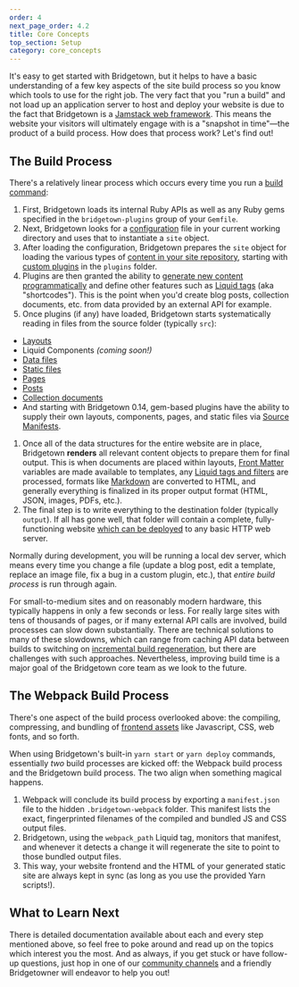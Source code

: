 ```yaml
---
order: 4
next_page_order: 4.2
title: Core Concepts
top_section: Setup
category: core_concepts
---
```


It's easy to get started with Bridgetown, but it helps to have a basic understanding
of a few key aspects of the site build process so you know which tools to use for
the right job. The very fact that you "run a build" and not load up an application
server to host and deploy your website is due to the fact that Bridgetown is a
[Jamstack web framework](/docs/jamstack/). This means the website your visitors
will ultimately engage with is a "snapshot in time"—the product of a build process.
How does that process work? Let's find out!

## The Build Process

There's a relatively linear process which occurs every time you run a [build command](/docs/command-line-usage/):

1. First, Bridgetown loads its internal Ruby APIs as well as any Ruby gems specified in the `bridgetown-plugins` group of your `Gemfile`.
1. Next, Bridgetown looks for a [configuration](/docs/configuration/) file in your current working directory and uses that to instantiate a `site` object.
1. After loading the configuration, Bridgetown prepares the `site` object for loading the various types of [content in your site repository](/docs/structure/), starting with [custom plugins](/docs/plugins/) in the `plugins` folder.
1. Plugins are then granted the ability to [generate new content programmatically](/docs/plugins/external-apis) and define other features such as [Liquid tags](/docs/plugins/tags) (aka "shortcodes"). This is the point when you'd create blog posts, collection documents, etc. from data provided by an external API for example.
1. Once plugins (if any) have loaded, Bridgetown starts systematically reading in files from the source folder (typically `src`):
  * [Layouts](/docs/layouts/)
  * Liquid Components _(coming soon!)_
  * [Data files](/docs/datafiles/)
  * [Static files](/docs/static_files/)
  * [Pages](/docs/pages)
  * [Posts](/docs/posts/)
  * [Collection documents](/docs/collections/)
  * And starting with Bridgetown 0.14, gem-based plugins have the ability to supply their own layouts, components, pages, and static files via [Source Manifests](/docs/plugins/source-manifests/).
1. Once all of the data structures for the entire website are in place, Bridgetown __renders__ all relevant content objects to prepare them for final output. This is when documents are placed within layouts, [Front Matter](/docs/front-matter/) variables are made available to templates, any [Liquid tags and filters](/docs/liquid/) are processed, formats like [Markdown](https://kramdown.gettalong.org/quickref.html) are converted to HTML, and generally everything is finalized in its proper output format (HTML, JSON, images, PDFs, etc.).
1. The final step is to write everything to the destination folder (typically `output`). If all has gone well, that folder will contain a complete, fully-functioning website [which can be deployed](/docs/deployment/) to any basic HTTP web server.

Normally during development, you will be running a local dev server, which means
every time you change a file (update a blog post, edit a template, replace an image
file, fix a bug in a custom plugin, etc.), that _entire build process_ is run
through again.

For small-to-medium sites and on reasonably modern hardware, this typically happens
in only a few seconds or less. For really large sites with tens of thousands of
pages, or if many external API calls are involved, build processes can slow down
substantially. There are technical solutions to many of these slowdowns, which can
range from caching API data between builds to switching on [incremental build regeneration](/docs/configuration/incremental-regeneration/),
but there are challenges with such approaches. Nevertheless, improving build time
is a major goal of the Bridgetown core team as we look to the future.

## The Webpack Build Process

There's one aspect of the build process overlooked above: the compiling,
compressing, and bundling of [frontend assets](/docs/frontend-assets/) like
Javascript, CSS, web fonts, and so forth.

When using Bridgetown's built-in `yarn start` or `yarn deploy` commands,
essentially _two_ build processes are kicked off: the Webpack build process and the
Bridgetown build process. The two align when something magical happens.

1. Webpack will conclude its build process by exporting a `manifest.json` file to the hidden `.bridgetown-webpack` folder. This manifest lists the exact, fingerprinted filenames of the compiled and bundled JS and CSS output files.
1. Bridgetown, using the `webpack_path` Liquid tag, monitors that manifest, and whenever it detects a change it will regenerate the site to point to those bundled output files.
1. This way, your website frontend and the HTML of your generated static site are always kept in sync (as long as you use the provided Yarn scripts!).

## What to Learn Next

There is detailed documentation available about each and every step mentioned
above, so feel free to poke around and read up on the topics which interest you the
most. And as always, if you get stuck or have follow-up questions, just hop in one
of our [community channels](/docs/community/) and a friendly Bridgetowner will
endeavor to help you out!

